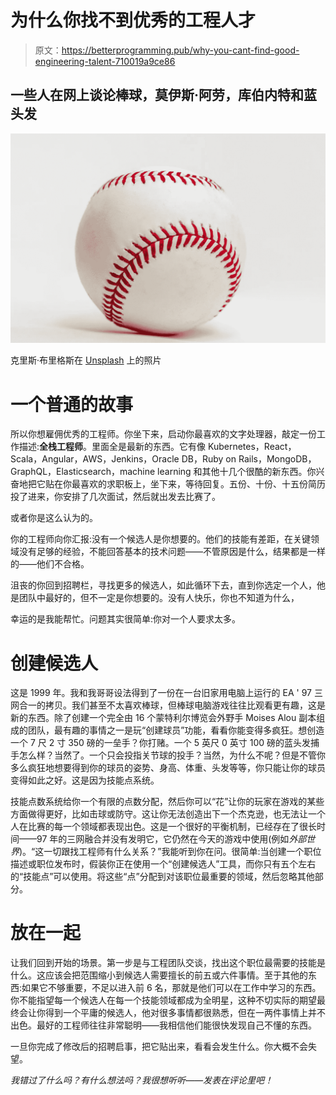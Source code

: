 # 为什么你找不到优秀的工程人才

> 原文：<https://betterprogramming.pub/why-you-cant-find-good-engineering-talent-710019a9ce86>

## 一些人在网上谈论棒球，莫伊斯·阿劳，库伯内特和蓝头发

![](img/e265614b2ff0c2156e52ce5ddbaabfd4.png)

克里斯·布里格斯在 [Unsplash](https://unsplash.com/s/photos/baseball?utm_source=unsplash&utm_medium=referral&utm_content=creditCopyText) 上的照片

# 一个普通的故事

所以你想雇佣优秀的工程师。你坐下来，启动你最喜欢的文字处理器，敲定一份工作描述:**全栈工程师**。里面全是最新的东西。它有像 Kubernetes，React，Scala，Angular，AWS，Jenkins，Oracle DB，Ruby on Rails，MongoDB，GraphQL，Elasticsearch，machine learning 和其他十几个很酷的新东西。你兴奋地把它贴在你最喜欢的求职板上，坐下来，等待回复。五份、十份、十五份简历投了进来，你安排了几次面试，然后就出发去比赛了。

或者你是这么认为的。

你的工程师向你汇报:没有一个候选人是你想要的。他们的技能有差距，在关键领域没有足够的经验，不能回答基本的技术问题——不管原因是什么，结果都是一样的——他们不合格。

沮丧的你回到招聘栏，寻找更多的候选人，如此循环下去，直到你选定一个人，他是团队中最好的，但不一定是你想要的。没有人快乐，你也不知道为什么，

幸运的是我能帮忙。问题其实很简单:你对一个人要求太多。

# 创建候选人

这是 1999 年。我和我哥哥设法得到了一份在一台旧家用电脑上运行的 EA ' 97 三网合一的拷贝。我们甚至不太喜欢棒球，但棒球电脑游戏往往比观看更有趣，这是新的东西。除了创建一个完全由 16 个蒙特利尔博览会外野手 Moises Alou 副本组成的团队，最有趣的事情之一是玩“创建球员”功能，看看你能变得多疯狂。想创造一个 7 尺 2 寸 350 磅的一垒手？你打赌。一个 5 英尺 0 英寸 100 磅的蓝头发捕手怎么样？当然了。一个只会投指关节球的投手？当然，为什么不呢？但是不管你多么疯狂地想要得到你的球员的姿势、身高、体重、头发等等，你只能让你的球员变得如此之好。这是因为技能点系统。

技能点数系统给你一个有限的点数分配，然后你可以“花”让你的玩家在游戏的某些方面做得更好，比如击球或防守。这让你无法创造出下一个杰克逊，也无法让一个人在比赛的每一个领域都表现出色。这是一个很好的平衡机制，已经存在了很长时间——97 年的三网融合并没有发明它，它仍然在今天的游戏中使用(例如*外部世界*)。“这一切跟找工程师有什么关系？”我能听到你在问。很简单:当创建一个职位描述或职位发布时，假装你正在使用一个“创建候选人”工具，而你只有五个左右的“技能点”可以使用。将这些“点”分配到对该职位最重要的领域，然后忽略其他部分。

# 放在一起

让我们回到开始的场景。第一步是与工程团队交谈，找出这个职位最需要的技能是什么。这应该会把范围缩小到候选人需要擅长的前五或六件事情。至于其他的东西:如果它不够重要，不足以进入前 6 名，那就是他们可以在工作中学习的东西。你不能指望每一个候选人在每一个技能领域都成为全明星，这种不切实际的期望最终会让你得到一个平庸的候选人，他对很多事情都很熟悉，但在一两件事情上并不出色。最好的工程师往往非常聪明——我相信他们能很快发现自己不懂的东西。

一旦你完成了修改后的招聘启事，把它贴出来，看看会发生什么。你大概不会失望。

*我错过了什么吗？有什么想法吗？我很想听听——发表在评论里吧！*